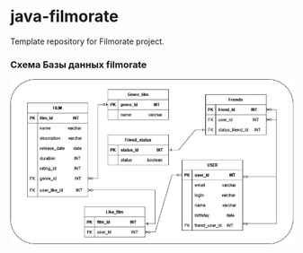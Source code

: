 # java-filmorate
Template repository for Filmorate project.
 ### Схема Базы данных filmorate
<picture>
<img src="src/main/resources/er_diagram.png">
</picture>
